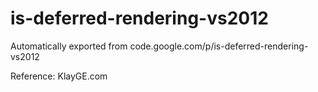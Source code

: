 # is-deferred-rendering-vs2012
Automatically exported from code.google.com/p/is-deferred-rendering-vs2012

Reference: KlayGE.com
